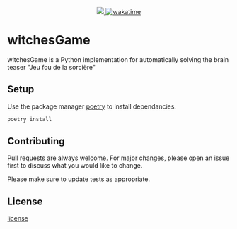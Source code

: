 <p align="center">
	<a href="https://codecov.io/gh/LeGmask/witchesGame" >
		<img src="https://codecov.io/gh/LeGmask/witchesGame/branch/master/graph/badge.svg?token=AP9B10M3I2"/>
	</a>
	<a href="https://wakatime.com/badge/github/LeGmask/witchesGame">
		<img src="https://wakatime.com/badge/github/LeGmask/witchesGame.svg" alt="wakatime">
	</a>
</p>

# witchesGame

witchesGame is a Python implementation for automatically solving the brain teaser "Jeu fou de la sorcière"

## Setup

Use the package manager [poetry](https://python-poetry.org/) to install dependancies.

```bash
poetry install
```


## Contributing
Pull requests are always welcome. For major changes, please open an issue first to discuss what you would like to change.

Please make sure to update tests as appropriate.

## License
[license](license)
